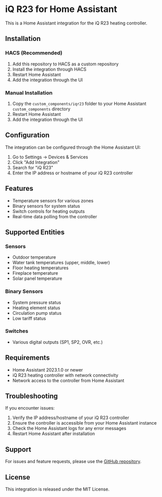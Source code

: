 # iQ R23 for Home Assistant

This is a Home Assistant integration for the iQ R23 heating controller.

## Installation

### HACS (Recommended)

1. Add this repository to HACS as a custom repository
2. Install the integration through HACS
3. Restart Home Assistant
4. Add the integration through the UI

### Manual Installation

1. Copy the `custom_components/iqr23` folder to your Home Assistant `custom_components` directory
2. Restart Home Assistant
3. Add the integration through the UI

## Configuration

The integration can be configured through the Home Assistant UI:

1. Go to Settings → Devices & Services
2. Click "Add Integration"
3. Search for "iQ R23"
4. Enter the IP address or hostname of your iQ R23 controller

## Features

- Temperature sensors for various zones
- Binary sensors for system status
- Switch controls for heating outputs
- Real-time data polling from the controller

## Supported Entities

### Sensors
- Outdoor temperature
- Water tank temperatures (upper, middle, lower)
- Floor heating temperatures
- Fireplace temperature
- Solar panel temperature

### Binary Sensors
- System pressure status
- Heating element status
- Circulation pump status
- Low tariff status

### Switches
- Various digital outputs (SP1, SP2, OVR, etc.)

## Requirements

- Home Assistant 2023.1.0 or newer
- iQ R23 heating controller with network connectivity
- Network access to the controller from Home Assistant

## Troubleshooting

If you encounter issues:

1. Verify the IP address/hostname of your iQ R23 controller
2. Ensure the controller is accessible from your Home Assistant instance
3. Check the Home Assistant logs for any error messages
4. Restart Home Assistant after installation

## Support

For issues and feature requests, please use the [GitHub repository](https://github.com/filipek92/iqr23/issues).

## License

This integration is released under the MIT License.
